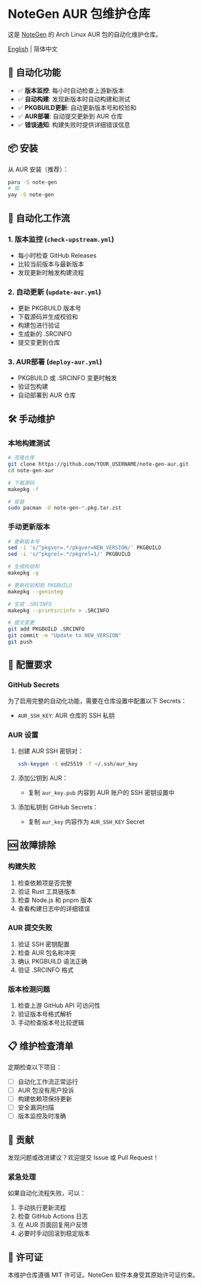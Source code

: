 # NoteGen AUR 包维护仓库

这是 [NoteGen](https://github.com/codexu/note-gen) 的 Arch Linux AUR 包的自动化维护仓库。

[English](README_EN.md) | 简体中文

## 🔧 自动化功能

- ✅ **版本监控**: 每小时自动检查上游新版本
- ✅ **自动构建**: 发现新版本时自动构建和测试
- ✅ **PKGBUILD更新**: 自动更新版本号和校验和
- ✅ **AUR部署**: 自动提交更新到 AUR 仓库
- ✅ **错误通知**: 构建失败时提供详细错误信息

## 📦 安装

从 AUR 安装（推荐）：

```bash
paru -S note-gen
# 或
yay -S note-gen
```

## 🚀 自动化工作流

### 1. 版本监控 (`check-upstream.yml`)
- 每小时检查 GitHub Releases
- 比较当前版本与最新版本
- 发现更新时触发构建流程

### 2. 自动更新 (`update-aur.yml`)
- 更新 PKGBUILD 版本号
- 下载源码并生成校验和
- 构建包进行验证
- 生成新的 .SRCINFO
- 提交变更到仓库

### 3. AUR部署 (`deploy-aur.yml`)
- PKGBUILD 或 .SRCINFO 变更时触发
- 验证包构建
- 自动部署到 AUR 仓库

## 🛠️ 手动维护

### 本地构建测试

```bash
# 克隆仓库
git clone https://github.com/YOUR_USERNAME/note-gen-aur.git
cd note-gen-aur

# 下载源码
makepkg -f

# 安装
sudo pacman -U note-gen-*.pkg.tar.zst
```

### 手动更新版本

```bash
# 更新版本号
sed -i 's/^pkgver=.*/pkgver=NEW_VERSION/' PKGBUILD
sed -i 's/^pkgrel=.*/pkgrel=1/' PKGBUILD

# 生成校验和
makepkg -g

# 更新校验和到 PKGBUILD
makepkg --geninteg

# 生成 .SRCINFO
makepkg --printsrcinfo > .SRCINFO

# 提交变更
git add PKGBUILD .SRCINFO
git commit -m "Update to NEW_VERSION"
git push
```

## 🔑 配置要求

### GitHub Secrets

为了启用完整的自动化功能，需要在仓库设置中配置以下 Secrets：

- `AUR_SSH_KEY`: AUR 仓库的 SSH 私钥

### AUR 设置

1. 创建 AUR SSH 密钥对：
   ```bash
   ssh-keygen -t ed25519 -f ~/.ssh/aur_key
   ```

2. 添加公钥到 AUR：
   - 复制 `aur_key.pub` 内容到 AUR 账户的 SSH 密钥设置中

3. 添加私钥到 GitHub Secrets：
   - 复制 `aur_key` 内容作为 `AUR_SSH_KEY` Secret

## 🆘 故障排除

### 构建失败

1. 检查依赖项是否完整
2. 验证 Rust 工具链版本
3. 检查 Node.js 和 pnpm 版本
4. 查看构建日志中的详细错误

### AUR 提交失败

1. 验证 SSH 密钥配置
2. 检查 AUR 包名称冲突
3. 确认 PKGBUILD 语法正确
4. 验证 .SRCINFO 格式

### 版本检测问题

1. 检查上游 GitHub API 可访问性
2. 验证版本号格式解析
3. 手动检查版本号比较逻辑

## 📋 维护检查清单

定期检查以下项目：

- [ ] 自动化工作流正常运行
- [ ] AUR 包没有用户投诉
- [ ] 构建依赖项保持更新
- [ ] 安全漏洞扫描
- [ ] 版本监控及时准确

## 🤝 贡献

发现问题或改进建议？欢迎提交 Issue 或 Pull Request！

### 紧急处理

如果自动化流程失败，可以：

1. 手动执行更新流程
2. 检查 GitHub Actions 日志
3. 在 AUR 页面回复用户反馈
4. 必要时手动回滚到稳定版本

## 📄 许可证

本维护仓库遵循 MIT 许可证。NoteGen 软件本身受其原始许可证约束。